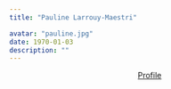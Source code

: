 ```yaml
---
title: "Pauline Larrouy-Maestri"

avatar: "pauline.jpg"
date: 1970-01-03
description: ""
---
```


<p align="center">
    <a href="https://pauline-lm.github.io/">Profile</a>
</p>
